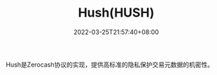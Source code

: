 ﻿---
weight: 
title: "Hush(HUSH)"
description: "Hush是Zerocash协议的实现，提供高标准的隐私保护交易元数据的机密性"
date: 2022-03-25T21:57:40+08:00
lastmod: 2022-03-25T16:45:40+08:00
draft: false
authors: ["Metabd"]
featuredImage: "hushhush.webp"
link: ""
tags: ["数字代币","Hush(HUSH)"]
categories: ["navigation"]
navigation: ["数字代币"]
lightgallery: true
toc: true
pinned: false
recommend: false
recommend1: false
---
Hush是Zerocash协议的实现，提供高标准的隐私保护交易元数据的机密性。
